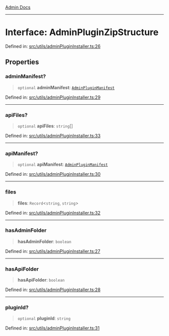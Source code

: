 [Admin Docs](/)

***

# Interface: AdminPluginZipStructure

Defined in: [src/utils/adminPluginInstaller.ts:26](https://github.com/PalisadoesFoundation/talawa-admin/blob/main/src/utils/adminPluginInstaller.ts#L26)

## Properties

### adminManifest?

> `optional` **adminManifest**: [`AdminPluginManifest`](AdminPluginManifest.md)

Defined in: [src/utils/adminPluginInstaller.ts:29](https://github.com/PalisadoesFoundation/talawa-admin/blob/main/src/utils/adminPluginInstaller.ts#L29)

***

### apiFiles?

> `optional` **apiFiles**: `string`[]

Defined in: [src/utils/adminPluginInstaller.ts:33](https://github.com/PalisadoesFoundation/talawa-admin/blob/main/src/utils/adminPluginInstaller.ts#L33)

***

### apiManifest?

> `optional` **apiManifest**: [`AdminPluginManifest`](AdminPluginManifest.md)

Defined in: [src/utils/adminPluginInstaller.ts:30](https://github.com/PalisadoesFoundation/talawa-admin/blob/main/src/utils/adminPluginInstaller.ts#L30)

***

### files

> **files**: `Record`\<`string`, `string`\>

Defined in: [src/utils/adminPluginInstaller.ts:32](https://github.com/PalisadoesFoundation/talawa-admin/blob/main/src/utils/adminPluginInstaller.ts#L32)

***

### hasAdminFolder

> **hasAdminFolder**: `boolean`

Defined in: [src/utils/adminPluginInstaller.ts:27](https://github.com/PalisadoesFoundation/talawa-admin/blob/main/src/utils/adminPluginInstaller.ts#L27)

***

### hasApiFolder

> **hasApiFolder**: `boolean`

Defined in: [src/utils/adminPluginInstaller.ts:28](https://github.com/PalisadoesFoundation/talawa-admin/blob/main/src/utils/adminPluginInstaller.ts#L28)

***

### pluginId?

> `optional` **pluginId**: `string`

Defined in: [src/utils/adminPluginInstaller.ts:31](https://github.com/PalisadoesFoundation/talawa-admin/blob/main/src/utils/adminPluginInstaller.ts#L31)
